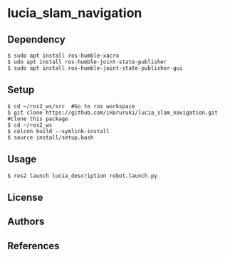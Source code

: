 # lucia_slam_navigation
## Dependency
```shell
$ sudo apt install ros-humble-xacro
$ udo apt install ros-humble-joint-state-publisher
$ sudo apt install ros-humble-joint-state-publisher-gui
```
## Setup
```shell
$ cd ~/ros2_ws/src  #Go to ros workspace
$ git clone https://github.com/iHaruruki/lucia_slam_navigation.git #clone this package
$ cd ~/ros2_ws
$ colcon build --symlink-install
$ source install/setup.bash
```
## Usage
```shell
$ ros2 launch lucia_description robot.launch.py
```
## License
## Authors
## References

